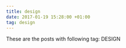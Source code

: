 ```yaml
---
title: design
date: 2017-01-19 15:28:00 +01:00
tag: design
---
```


These are the posts with following tag: DESIGN